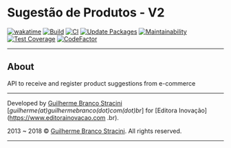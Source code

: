 # Sugestão de Produtos - V2

[![wakatime](https://wakatime.com/badge/github/InovacaoMediaBrasil/SugestaoDeProdutos.V2.svg)](https://wakatime.com/badge/github/InovacaoMediaBrasil/SugestaoDeProdutos.V2)
[![Build](https://github.com/InovacaoMediaBrasil/SugestaoDeProdutos.V2/actions/workflows/build.yml/badge.svg)](https://github.com/InovacaoMediaBrasil/SugestaoDeProdutos.V2/actions/workflows/build.yml)
[![CI](https://github.com/InovacaoMediaBrasil/SugestaoDeProdutos.V2/actions/workflows/build-deploy.yml/badge.svg)](https://github.com/InovacaoMediaBrasil/SugestaoDeProdutos.V2/actions/workflows/build-deploy.yml)
[![Update Packages](https://github.com/InovacaoMediaBrasil/SugestaoDeProdutos.V2/actions/workflows/update-packages.yml/badge.svg)](https://github.com/InovacaoMediaBrasil/SugestaoDeProdutos.V2/actions/workflows/update-packages.yml)
[![Maintainability](https://api.codeclimate.com/v1/badges/e16042dd644cfee66864/maintainability)](https://codeclimate.com/github/InovacaoMediaBrasil/SugestaoDeProdutos.V2/maintainability)
[![Test Coverage](https://api.codeclimate.com/v1/badges/e16042dd644cfee66864/test_coverage)](https://codeclimate.com/github/InovacaoMediaBrasil/SugestaoDeProdutos.V2/test_coverage)
[![CodeFactor](https://www.codefactor.io/repository/github/InovacaoMediaBrasil/SugestaoDeProdutos.V2/badge)](https://www.codefactor.io/repository/github/InovacaoMediaBrasil/SugestaoDeProdutos.V2)

---

## About

API to receive and register product suggestions from e-commerce

---

Developed by [Guilherme Branco Stracini](https://guilherme.stracini.com) [*guilherme(at)guilhermebranco(dot)com(dot)br*] for [Editora Inovação](https://www.editorainovacao.com .br).

2013 ~ 2018 © [Guilherme Branco Stracini](https://guilherme.stracini.com). All rights reserved.

---
